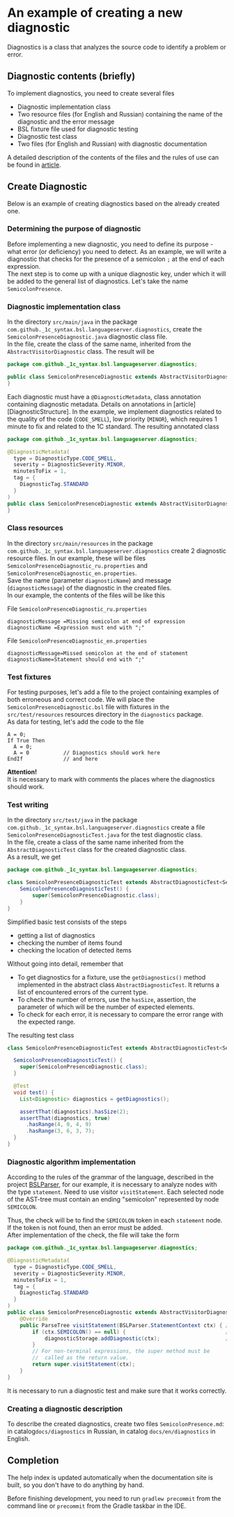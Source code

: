 # An example of creating a new diagnostic

Diagnostics is a class that analyzes the source code to identify a problem or error.

## Diagnostic contents (briefly)

To implement diagnostics, you need to create several files

* Diagnostic implementation class
* Two resource files (for English and Russian) containing the name of the diagnostic and the error message
* BSL fixture file used for diagnostic testing
* Diagnostic test class
* Two files (for English and Russian) with diagnostic documentation

A detailed description of the contents of the files and the rules of use can be found in [article](DiagnosticStructure.md).

## Create Diagnostic

Below is an example of creating diagnostics based on the already created one.

### Determining the purpose of diagnostic

Before implementing a new diagnostic, you need to define its purpose - what error (or deficiency) you need to detect. As an example, we will write a diagnostic that checks for the presence of a semicolon `;` at the end of each expression.  
The next step is to come up with a unique diagnostic key, under which it will be added to the general list of diagnostics. Let's take the name `SemicolonPresence`.

### Diagnostic implementation class

In the directory `src/main/java` in the package `com.github._1c_syntax.bsl.languageserver.diagnostics`, create the `SemicolonPresenceDiagnostic.java` diagnostic class file.  
In the file, create the class of the same name, inherited from the `AbstractVisitorDiagnostic` class. The result will be

```java
package com.github._1c_syntax.bsl.languageserver.diagnostics;

public class SemicolonPresenceDiagnostic extends AbstractVisitorDiagnostic {
}
```

Each diagnostic must have a `@DiagnosticMetadata`, class annotation containing diagnostic metadata. Details on annotations in \[article\]\[DiagnosticStructure\]. In the example, we implement diagnostics related to the quality of the code (`CODE_SMELL`), low priority (`MINOR`), which requires 1 minute to fix and related to the 1C standard. The resulting annotated class

```java
package com.github._1c_syntax.bsl.languageserver.diagnostics;

@DiagnosticMetadata(
  type = DiagnosticType.CODE_SMELL,
  severity = DiagnosticSeverity.MINOR,
  minutesToFix = 1,
  tag = {
    DiagnosticTag.STANDARD
  }
)
public class SemicolonPresenceDiagnostic extends AbstractVisitorDiagnostic {
}
```

### Class resources

In the directory `src/main/resources` in the package `com.github._1c_syntax.bsl.languageserver.diagnostics` create 2 diagnostic resource files. In our example, these will be files `SemicolonPresenceDiagnostic_ru.properties` and `SemicolonPresenceDiagnostic_en.properties`.  
Save the name (parameter `diagnosticName`) and message (`diagnosticMessage`) of the diagnostic in the created files.  
In our example, the contents of the files will be like this

File `SemicolonPresenceDiagnostic_ru.properties`

```properties
diagnosticMessage =Missing semicolon at end of expression
diagnosticName =Expression must end with ";"
```

File `SemicolonPresenceDiagnostic_en.properties`

```properties
diagnosticMessage=Missed semicolon at the end of statement
diagnosticName=Statement should end with ";"
```

### Test fixtures

For testing purposes, let's add a file to the project containing examples of both erroneous and correct code. We will place the `SemicolonPresenceDiagnostic.bsl` file with fixtures in the `src/test/resources` resources directory in the `diagnostics` package.  
As data for testing, let's add the code to the file

```bsl
A = 0;
If True Then
  A = 0;
  A = 0           // Diagnostics should work here
EndIf             // and here
```

**Attention!**  
It is necessary to mark with comments the places where the diagnostics should work.

### Test writing

In the directory `src/test/java` in the package `com.github._1c_syntax.bsl.languageserver.diagnostics` create a file `SemicolonPresenceDiagnosticTest.java` for the test diagnostic class.  
In the file, create a class of the same name inherited from the `AbstractDiagnosticTest` class for the created diagnostic class.   
As a result, we get

```java
package com.github._1c_syntax.bsl.languageserver.diagnostics;

class SemicolonPresenceDiagnosticTest extends AbstractDiagnosticTest<SemicolonPresenceDiagnostic>{
    SemicolonPresenceDiagnosticTest() {
        super(SemicolonPresenceDiagnostic.class);
    }
}
```

Simplified basic test consists of the steps

* getting a list of diagnostics
* checking the number of items found
* checking the location of detected items

Without going into detail, remember that

* To get diagnostics for a fixture, use the `getDiagnostics()` method implemented in the abstract class `AbstractDiagnosticTest`. It returns a list of encountered errors of the current type.
* To check the number of errors, use the `hasSize`, assertion, the parameter of which will be the number of expected elements.
* To check for each error, it is necessary to compare the error range with the expected range.

The resulting test class

```java
class SemicolonPresenceDiagnosticTest extends AbstractDiagnosticTest<SemicolonPresenceDiagnostic> {

  SemicolonPresenceDiagnosticTest() {
    super(SemicolonPresenceDiagnostic.class);
  }

  @Test
  void test() {
    List<Diagnostic> diagnostics = getDiagnostics();

    assertThat(diagnostics).hasSize(2);
    assertThat(diagnostics, true)
      .hasRange(4, 0, 4, 9)
      .hasRange(3, 6, 3, 7);
  }
}
```

### Diagnostic algorithm implementation

According to the rules of the grammar of the language, described in the project [BSLParser](https://github.com/1c-syntax/bsl-parser/blob/master/src/main/antlr/BSLParser.g4), for our example, it is necessary to analyze nodes with the type `statement`. Need to use visitor `visitStatement`. Each selected node of the AST-tree must contain an ending "semicolon" represented by node `SEMICOLON`.

Thus, the check will be to find the `SEMICOLON` token in each `statement` node. If the token is not found, then an error must be added.  
After implementation of the check, the file will take the form

```java
package com.github._1c_syntax.bsl.languageserver.diagnostics;

@DiagnosticMetadata(
  type = DiagnosticType.CODE_SMELL,
  severity = DiagnosticSeverity.MINOR,
  minutesToFix = 1,
  tag = {
    DiagnosticTag.STANDARD
  }
)
public class SemicolonPresenceDiagnostic extends AbstractVisitorDiagnostic {
    @Override
    public ParseTree visitStatement(BSLParser.StatementContext ctx) { // selected visitor
        if (ctx.SEMICOLON() == null) {                                // getting child node SEMICOLON
            diagnosticStorage.addDiagnostic(ctx);                     // adding error
        }
        // For non-terminal expressions, the super method must be
        //  called as the return value.
        return super.visitStatement(ctx);
    }
}
```

It is necessary to run a diagnostic test and make sure that it works correctly.

### Creating a diagnostic description

To describe the created diagnostics, create two files `SemicolonPresence.md`: in catalog`docs/diagnostics` in Russian, in catalog `docs/en/diagnostics` in English.

## Completion

The help index is updated automatically when the documentation site is built, so you don't have to do anything by hand.

Before finishing development, you need to run `gradlew precommit` from the command line or `precommit` from the Gradle taskbar in the IDE.
